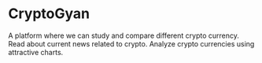 # CryptoGyan
A platform where we can study and compare different crypto currency. Read about current news related to crypto. Analyze crypto currencies using attractive charts. 
